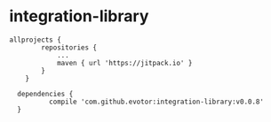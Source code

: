 # integration-library

```
allprojects {
		repositories {
			...
			maven { url 'https://jitpack.io' }
		}
	}
  ```
  
  ```
  	dependencies {
	        compile 'com.github.evotor:integration-library:v0.0.8'
	}
  ```
